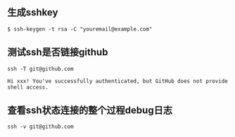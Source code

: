 ## 生成sshkey
```
$ ssh-keygen -t rsa -C "youremail@example.com"
```
## 测试ssh是否链接github
```
ssh -T git@github.com

Hi xxx! You've successfully authenticated, but GitHub does not provide shell access.
```
## 查看ssh状态连接的整个过程debug日志
```
ssh -v git@github.com
```